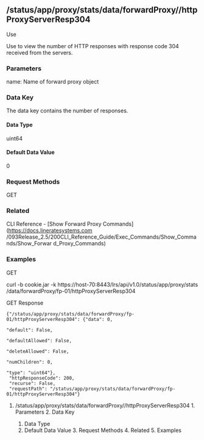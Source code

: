 ## /status/app/proxy/stats/data/forwardProxy/<name>/httpProxyServerResp304

Use

Use to view the number of HTTP responses with response code 304 received from
the servers.

### Parameters

name: Name of forward proxy object

### Data Key

The data key contains the number of responses.

#### Data Type

uint64

#### Default Data Value

0

### Request Methods

GET

### Related

CLI Reference - [Show Forward Proxy Commands](https://docs.lineratesystems.com
/093Release_2.5/200CLI_Reference_Guide/Exec_Commands/Show_Commands/Show_Forwar
d_Proxy_Commands)

### Examples

GET

curl -b cookie.jar -k https://host-70:8443/lrs/api/v1.0/status/app/proxy/stats
/data/forwardProxy/fp-01/httpProxyServerResp304

GET Response

    
    {"/status/app/proxy/stats/data/forwardProxy/fp-01/httpProxyServerResp304": {"data": 0,
                                                                                 "default": False,
                                                                                 "defaultAllowed": False,
                                                                                 "deleteAllowed": False,
                                                                                 "numChildren": 0,
                                                                                 "type": "uint64"},
     "httpResponseCode": 200,
     "recurse": False,
     "requestPath": "/status/app/proxy/stats/data/forwardProxy/fp-01/httpProxyServerResp304"}
    

  1. /status/app/proxy/stats/data/forwardProxy/<name>/httpProxyServerResp304
    1. Parameters
    2. Data Key
      1. Data Type
      2. Default Data Value
    3. Request Methods
    4. Related
    5. Examples


